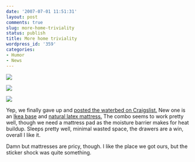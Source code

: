```yaml
---
date: '2007-07-01 11:51:31'
layout: post
comments: true
slug: more-home-triviality
status: publish
title: More home triviality
wordpress_id: '359'
categories:
- Humor
- News
---
```



![](http://www.phfactor.net/wp-pics/P1000812.JPG)

![](http://www.phfactor.net/wp-pics/P1000813.JPG)

![](http://www.phfactor.net/wp-pics/P1000814.JPG)


Yep, we finally gave up and [posted the waterbed on Craigslist.](http://sandiego.craigslist.org/fur/363969642.html) New one is an [Ikea base](http://www.ikea.com/us/en/catalog/products/80121338) and [natural latex mattress.](http://www.davisworld.com/ItemDisplay.asp?strRowID=349) The combo seems to work pretty well, though we need a mattress pad as the moisture barrier makes for heat buildup. Sleeps pretty well, minimal wasted space, the drawers are a win, overall I like it.

Damn but mattresses are pricy, though. I like the place we got ours, but the sticker shock was quite something.
